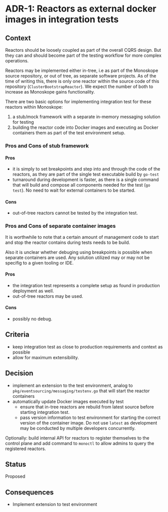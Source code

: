 # ADR-1: Reactors as external docker images in integration tests

## Context

Reactors should be loosely coupled as part of the overall CQRS design. But they can and should
become part of the testing workflow for more complex operations.

Reactors may be implemented either in-tree, i.e as part of the Monoskope source repository, or out
of tree, as separate software projects.
As of the time of writing this, there is only one reactor within the source code of this repository
(`ClusterBootstrapReactor`). We expect the number of both to increase as Monoskope gains functionality.

There are two basic options for implementing integration test for these reactors within Monoskope:

1. a stub/mock framework with a separate in-memory messaging solution for testing
2. building the reactor code into Docker images and executing as Docker containers them as part of
   the test environment setup.

### Pros and Cons of stub framework

#### Pros

* it is simply to set breakpoints and step into and through the code of the reactors, as they are
  part of the single test executable build by `go-test`
* turnaround during development is faster, as there is a single command that will build and compose
  all components needed for the test (`go test`). No need to wait for external containers to be
  started.
  
#### Cons

* out-of-tree reactors cannot be tested by the integration test.

### Pros and Cons of separate container images

It is worthwhile to note that a certain amount of management code to start and stop the reactor
contains during tests needs to be build.

Also it is unclear whether debuging using breakpoints is possible when separate containers are
used. Any solution utilized may or may not be specifig to a given tooling or IDE.

#### Pros

* the integration test represents a complete setup as found in production deployment as well.
* out-of-tree reactors may be used.

#### Cons

* possibly no debug.

## Criteria

* keep integration test as close to production requirements and context as possible
* allow for maximum extensibility.

## Decision

* implement an extension to the test environment, analog to `pkg/eventsourcing/messaging/testenv.go`
  that will start the reactor containers
* automatically update Docker images executed by test
  * ensure that in-tree reactors are rebuild from latest source before starting integration test.
  * pass version information to test environment for starting the correct version of the container
    image. Do not use `latest` as development may be conducted by multiple developers concurrently.

Optionally: build internal API for reactors to register themselves to the control plane and add
command to `monoctl` to allow admins to query the registered reactors.

## Status

Proposed

## Consequences

* Implement extension to test environment
